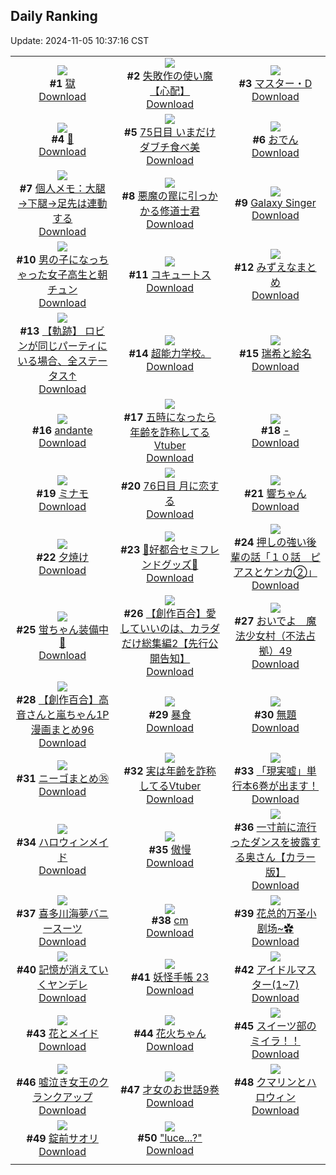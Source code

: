 ## Daily Ranking
Update: 2024-11-05 10:37:16 CST

|      |      |      |
| :----: | :----: | :----: |
| ![](https://i.pixiv.re/c/240x480/img-master/img/2024/11/03/00/30/06/123939353_p0_master1200.jpg)<br>**#1** [獄](https://www.pixiv.net/artworks/123939353)<br>[Download](https://i.pixiv.re/img-original/img/2024/11/03/00/30/06/123939353_p0.jpg) | ![](https://i.pixiv.re/c/240x480/img-master/img/2024/11/02/10/50/19/123916648_p0_master1200.jpg)<br>**#2** [失敗作の使い魔【心配】](https://www.pixiv.net/artworks/123916648)<br>[Download](https://i.pixiv.re/img-original/img/2024/11/02/10/50/19/123916648_p0.png) | ![](https://i.pixiv.re/c/240x480/img-master/img/2024/11/02/00/00/24/123905596_p0_master1200.jpg)<br>**#3** [マスター・D](https://www.pixiv.net/artworks/123905596)<br>[Download](https://i.pixiv.re/img-original/img/2024/11/02/00/00/24/123905596_p0.jpg) |
| ![](https://i.pixiv.re/c/240x480/img-master/img/2024/11/02/13/47/39/123920135_p0_master1200.jpg)<br>**#4** [🎃](https://www.pixiv.net/artworks/123920135)<br>[Download](https://i.pixiv.re/img-original/img/2024/11/02/13/47/39/123920135_p0.jpg) | ![](https://i.pixiv.re/c/240x480/img-master/img/2024/11/02/00/00/12/123905512_p0_master1200.jpg)<br>**#5** [75日目 いまだけダブチ食べ美](https://www.pixiv.net/artworks/123905512)<br>[Download](https://i.pixiv.re/img-original/img/2024/11/02/00/00/12/123905512_p0.png) | ![](https://i.pixiv.re/c/240x480/img-master/img/2024/11/03/20/30/01/123963492_p0_master1200.jpg)<br>**#6** [おでん](https://www.pixiv.net/artworks/123963492)<br>[Download](https://i.pixiv.re/img-original/img/2024/11/03/20/30/01/123963492_p0.png) |
| ![](https://i.pixiv.re/c/240x480/img-master/img/2024/11/03/06/00/07/123944996_p0_master1200.jpg)<br>**#7** [個人メモ：大腿→下腿→足先は連動する](https://www.pixiv.net/artworks/123944996)<br>[Download](https://i.pixiv.re/img-original/img/2024/11/03/06/00/07/123944996_p0.jpg) | ![](https://i.pixiv.re/c/240x480/img-master/img/2024/11/02/19/02/21/123927945_p0_master1200.jpg)<br>**#8** [悪魔の罠に引っかかる修道士君](https://www.pixiv.net/artworks/123927945)<br>[Download](https://i.pixiv.re/img-original/img/2024/11/02/19/02/21/123927945_p0.jpg) | ![](https://i.pixiv.re/c/240x480/img-master/img/2024/11/03/01/18/37/123940775_p0_master1200.jpg)<br>**#9** [Galaxy Singer](https://www.pixiv.net/artworks/123940775)<br>[Download](https://i.pixiv.re/img-original/img/2024/11/03/01/18/37/123940775_p0.png) |
| ![](https://i.pixiv.re/c/240x480/img-master/img/2024/11/03/00/01/25/123938102_p0_master1200.jpg)<br>**#10** [男の子になっちゃった女子高生と朝チュン](https://www.pixiv.net/artworks/123938102)<br>[Download](https://i.pixiv.re/img-original/img/2024/11/03/00/01/25/123938102_p0.jpg) | ![](https://i.pixiv.re/c/240x480/img-master/img/2024/11/03/00/00/30/123937938_p0_master1200.jpg)<br>**#11** [コキュートス](https://www.pixiv.net/artworks/123937938)<br>[Download](https://i.pixiv.re/img-original/img/2024/11/03/00/00/30/123937938_p0.jpg) | ![](https://i.pixiv.re/c/240x480/img-master/img/2024/11/02/11/05/36/123916912_p0_master1200.jpg)<br>**#12** [みずえなまとめ](https://www.pixiv.net/artworks/123916912)<br>[Download](https://i.pixiv.re/img-original/img/2024/11/02/11/05/36/123916912_p0.jpg) |
| ![](https://i.pixiv.re/c/240x480/img-master/img/2024/11/02/19/42/41/123929100_p0_master1200.jpg)<br>**#13** [【軌跡】 ロビンが同じパーティにいる場合、全ステータス↑](https://www.pixiv.net/artworks/123929100)<br>[Download](https://i.pixiv.re/img-original/img/2024/11/02/19/42/41/123929100_p0.png) | ![](https://i.pixiv.re/c/240x480/img-master/img/2024/11/03/02/46/44/123942078_p0_master1200.jpg)<br>**#14** [超能力学校。](https://www.pixiv.net/artworks/123942078)<br>[Download](https://i.pixiv.re/img-original/img/2024/11/03/02/46/44/123942078_p0.jpg) | ![](https://i.pixiv.re/c/240x480/img-master/img/2024/11/02/11/08/34/123916979_p0_master1200.jpg)<br>**#15** [瑞希と絵名](https://www.pixiv.net/artworks/123916979)<br>[Download](https://i.pixiv.re/img-original/img/2024/11/02/11/08/34/123916979_p0.jpg) |
| ![](https://i.pixiv.re/c/240x480/img-master/img/2024/11/03/00/00/20/123937863_p0_master1200.jpg)<br>**#16** [andante](https://www.pixiv.net/artworks/123937863)<br>[Download](https://i.pixiv.re/img-original/img/2024/11/03/00/00/20/123937863_p0.png) | ![](https://i.pixiv.re/c/240x480/img-master/img/2024/11/02/20/10/48/123930023_p0_master1200.jpg)<br>**#17** [五時になったら年齢を詐称してるVtuber](https://www.pixiv.net/artworks/123930023)<br>[Download](https://i.pixiv.re/img-original/img/2024/11/02/20/10/48/123930023_p0.png) | ![](https://i.pixiv.re/c/240x480/img-master/img/2024/11/02/00/13/56/123906439_p0_master1200.jpg)<br>**#18** [-](https://www.pixiv.net/artworks/123906439)<br>[Download](https://i.pixiv.re/img-original/img/2024/11/02/00/13/56/123906439_p0.png) |
| ![](https://i.pixiv.re/c/240x480/img-master/img/2024/11/02/00/00/26/123905613_p0_master1200.jpg)<br>**#19** [ミナモ](https://www.pixiv.net/artworks/123905613)<br>[Download](https://i.pixiv.re/img-original/img/2024/11/02/00/00/26/123905613_p0.jpg) | ![](https://i.pixiv.re/c/240x480/img-master/img/2024/11/02/23/48/49/123937339_p0_master1200.jpg)<br>**#20** [76日目 月に恋する](https://www.pixiv.net/artworks/123937339)<br>[Download](https://i.pixiv.re/img-original/img/2024/11/02/23/48/49/123937339_p0.png) | ![](https://i.pixiv.re/c/240x480/img-master/img/2024/11/02/00/02/10/123905870_p0_master1200.jpg)<br>**#21** [響ちゃん](https://www.pixiv.net/artworks/123905870)<br>[Download](https://i.pixiv.re/img-original/img/2024/11/02/00/02/10/123905870_p0.png) |
| ![](https://i.pixiv.re/c/240x480/img-master/img/2024/11/03/00/00/25/123937900_p0_master1200.jpg)<br>**#22** [夕焼け](https://www.pixiv.net/artworks/123937900)<br>[Download](https://i.pixiv.re/img-original/img/2024/11/03/00/00/25/123937900_p0.jpg) | ![](https://i.pixiv.re/c/240x480/img-master/img/2024/11/03/00/09/06/123938576_p0_master1200.jpg)<br>**#23** [💜好都合セミフレンドグッズ💜](https://www.pixiv.net/artworks/123938576)<br>[Download](https://i.pixiv.re/img-original/img/2024/11/03/00/09/06/123938576_p0.jpg) | ![](https://i.pixiv.re/c/240x480/img-master/img/2024/11/02/00/04/07/123906016_p0_master1200.jpg)<br>**#24** [押しの強い後輩の話「１０話　ピアスとケンカ②」](https://www.pixiv.net/artworks/123906016)<br>[Download](https://i.pixiv.re/img-original/img/2024/11/02/00/04/07/123906016_p0.jpg) |
| ![](https://i.pixiv.re/c/240x480/img-master/img/2024/11/02/18/15/31/123926566_p0_master1200.jpg)<br>**#25** [蛍ちゃん装備中👚](https://www.pixiv.net/artworks/123926566)<br>[Download](https://i.pixiv.re/img-original/img/2024/11/02/18/15/31/123926566_p0.jpg) | ![](https://i.pixiv.re/c/240x480/img-master/img/2024/11/02/20/00/37/123929707_p0_master1200.jpg)<br>**#26** [【創作百合】愛していいのは、カラダだけ総集編2【先行公開告知】](https://www.pixiv.net/artworks/123929707)<br>[Download](https://i.pixiv.re/img-original/img/2024/11/02/20/00/37/123929707_p0.png) | ![](https://i.pixiv.re/c/240x480/img-master/img/2024/11/02/08/18/28/123914202_p0_master1200.jpg)<br>**#27** [おいでよ　魔法少女村（不法占拠）49](https://www.pixiv.net/artworks/123914202)<br>[Download](https://i.pixiv.re/img-original/img/2024/11/02/08/18/28/123914202_p0.png) |
| ![](https://i.pixiv.re/c/240x480/img-master/img/2024/11/02/00/01/32/123905807_p0_master1200.jpg)<br>**#28** [【創作百合】高音さんと嵐ちゃん1P漫画まとめ96](https://www.pixiv.net/artworks/123905807)<br>[Download](https://i.pixiv.re/img-original/img/2024/11/02/00/01/32/123905807_p0.jpg) | ![](https://i.pixiv.re/c/240x480/img-master/img/2024/11/02/00/11/21/123906334_p0_master1200.jpg)<br>**#29** [暴食](https://www.pixiv.net/artworks/123906334)<br>[Download](https://i.pixiv.re/img-original/img/2024/11/02/00/11/21/123906334_p0.png) | ![](https://i.pixiv.re/c/240x480/img-master/img/2024/11/02/20/57/12/123931453_p0_master1200.jpg)<br>**#30** [無題](https://www.pixiv.net/artworks/123931453)<br>[Download](https://i.pixiv.re/img-original/img/2024/11/02/20/57/12/123931453_p0.png) |
| ![](https://i.pixiv.re/c/240x480/img-master/img/2024/11/03/14/26/17/123953786_p0_master1200.jpg)<br>**#31** [ニーゴまとめ㉟](https://www.pixiv.net/artworks/123953786)<br>[Download](https://i.pixiv.re/img-original/img/2024/11/03/14/26/17/123953786_p0.jpg) | ![](https://i.pixiv.re/c/240x480/img-master/img/2024/11/03/21/01/33/123964612_p0_master1200.jpg)<br>**#32** [実は年齢を詐称してるVtuber](https://www.pixiv.net/artworks/123964612)<br>[Download](https://i.pixiv.re/img-original/img/2024/11/03/21/01/33/123964612_p0.png) | ![](https://i.pixiv.re/c/240x480/img-master/img/2024/11/03/18/01/23/123958872_p0_master1200.jpg)<br>**#33** [「現実嘘」単行本6巻が出ます！](https://www.pixiv.net/artworks/123958872)<br>[Download](https://i.pixiv.re/img-original/img/2024/11/03/18/01/23/123958872_p0.jpg) |
| ![](https://i.pixiv.re/c/240x480/img-master/img/2024/11/02/20/59/12/123931514_p0_master1200.jpg)<br>**#34** [ハロウィンメイド](https://www.pixiv.net/artworks/123931514)<br>[Download](https://i.pixiv.re/img-original/img/2024/11/02/20/59/12/123931514_p0.png) | ![](https://i.pixiv.re/c/240x480/img-master/img/2024/11/03/00/21/59/123939055_p0_master1200.jpg)<br>**#35** [傲慢](https://www.pixiv.net/artworks/123939055)<br>[Download](https://i.pixiv.re/img-original/img/2024/11/03/00/21/59/123939055_p0.png) | ![](https://i.pixiv.re/c/240x480/img-master/img/2024/11/02/00/00/17/123905544_p0_master1200.jpg)<br>**#36** [一寸前に流行ったダンスを披露する奥さん【カラー版】](https://www.pixiv.net/artworks/123905544)<br>[Download](https://i.pixiv.re/img-original/img/2024/11/02/00/00/17/123905544_p0.jpg) |
| ![](https://i.pixiv.re/c/240x480/img-master/img/2024/11/03/00/00/11/123937829_p0_master1200.jpg)<br>**#37** [喜多川海夢バニースーツ](https://www.pixiv.net/artworks/123937829)<br>[Download](https://i.pixiv.re/img-original/img/2024/11/03/00/00/11/123937829_p0.png) | ![](https://i.pixiv.re/c/240x480/img-master/img/2024/11/02/20/38/45/123930904_p0_master1200.jpg)<br>**#38** [cm](https://www.pixiv.net/artworks/123930904)<br>[Download](https://i.pixiv.re/img-original/img/2024/11/02/20/38/45/123930904_p0.png) | ![](https://i.pixiv.re/c/240x480/img-master/img/2024/11/02/13/00/04/123919212_p0_master1200.jpg)<br>**#39** [花总的万圣小剧场~✿](https://www.pixiv.net/artworks/123919212)<br>[Download](https://i.pixiv.re/img-original/img/2024/11/02/13/00/04/123919212_p0.jpg) |
| ![](https://i.pixiv.re/c/240x480/img-master/img/2024/11/02/20/47/01/123931130_p0_master1200.jpg)<br>**#40** [記憶が消えていくヤンデレ](https://www.pixiv.net/artworks/123931130)<br>[Download](https://i.pixiv.re/img-original/img/2024/11/02/20/47/01/123931130_p0.jpg) | ![](https://i.pixiv.re/c/240x480/img-master/img/2024/11/02/00/02/04/123905857_p0_master1200.jpg)<br>**#41** [妖怪手帳 23](https://www.pixiv.net/artworks/123905857)<br>[Download](https://i.pixiv.re/img-original/img/2024/11/02/00/02/04/123905857_p0.jpg) | ![](https://i.pixiv.re/c/240x480/img-master/img/2024/11/02/15/02/58/123921810_p0_master1200.jpg)<br>**#42** [アイドルマスター(1~7)](https://www.pixiv.net/artworks/123921810)<br>[Download](https://i.pixiv.re/img-original/img/2024/11/02/15/02/58/123921810_p0.jpg) |
| ![](https://i.pixiv.re/c/240x480/img-master/img/2024/11/02/18/49/22/123927485_p0_master1200.jpg)<br>**#43** [花とメイド](https://www.pixiv.net/artworks/123927485)<br>[Download](https://i.pixiv.re/img-original/img/2024/11/02/18/49/22/123927485_p0.png) | ![](https://i.pixiv.re/c/240x480/img-master/img/2024/11/02/00/00/17/123905538_p0_master1200.jpg)<br>**#44** [花火ちゃん](https://www.pixiv.net/artworks/123905538)<br>[Download](https://i.pixiv.re/img-original/img/2024/11/02/00/00/17/123905538_p0.jpg) | ![](https://i.pixiv.re/c/240x480/img-master/img/2024/11/02/15/03/05/123906029_p0_master1200.jpg)<br>**#45** [スイーツ部のミイラ！！](https://www.pixiv.net/artworks/123906029)<br>[Download](https://i.pixiv.re/img-original/img/2024/11/02/15/03/05/123906029_p0.jpg) |
| ![](https://i.pixiv.re/c/240x480/img-master/img/2024/11/03/12/03/38/123950845_p0_master1200.jpg)<br>**#46** [嘘泣き女王のクランクアップ](https://www.pixiv.net/artworks/123950845)<br>[Download](https://i.pixiv.re/img-original/img/2024/11/03/12/03/38/123950845_p0.jpg) | ![](https://i.pixiv.re/c/240x480/img-master/img/2024/11/02/00/00/16/123905535_p0_master1200.jpg)<br>**#47** [才女のお世話9巻](https://www.pixiv.net/artworks/123905535)<br>[Download](https://i.pixiv.re/img-original/img/2024/11/02/00/00/16/123905535_p0.jpg) | ![](https://i.pixiv.re/c/240x480/img-master/img/2024/11/02/09/42/57/123915504_p0_master1200.jpg)<br>**#48** [クマリンとハロウィン](https://www.pixiv.net/artworks/123915504)<br>[Download](https://i.pixiv.re/img-original/img/2024/11/02/09/42/57/123915504_p0.jpg) |
| ![](https://i.pixiv.re/c/240x480/img-master/img/2024/11/02/00/17/56/123906571_p0_master1200.jpg)<br>**#49** [錠前サオリ](https://www.pixiv.net/artworks/123906571)<br>[Download](https://i.pixiv.re/img-original/img/2024/11/02/00/17/56/123906571_p0.jpg) | ![](https://i.pixiv.re/c/240x480/img-master/img/2024/11/02/01/36/12/123908895_p0_master1200.jpg)<br>**#50** ["luce...?"](https://www.pixiv.net/artworks/123908895)<br>[Download](https://i.pixiv.re/img-original/img/2024/11/02/01/36/12/123908895_p0.jpg) |
|      |
